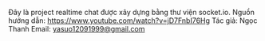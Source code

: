 Đây là project realtime chat được xây dựng bằng thư viện socket.io.
Nguồn hướng dẫn: https://www.youtube.com/watch?v=jD7FnbI76Hg
Tác giả: Ngọc Thanh
Email: yasuo12091999@gmail.com